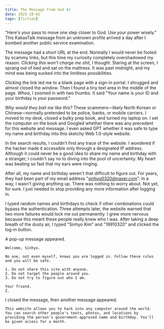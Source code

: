 ```yaml
---
title: The Message from God #1
date: 2025-10-02
tags: [fiction]
---
```


"Here's your pass to move one step closer to God. Use your power wisely." This KakaoTalk message from an unknown profile arrived a day after I bombed another public service examination.

The message had a short URL at the end. Normally I would never be fooled by scammy links, but this time my curiosity completely overshadowed my reason. *Clicking this won't charge me shit*, I thought. Staring at the screen, I sprang out of bed and sat on the mattress. It was past midnight, and my mind was being sucked into the limitless possibilities.

Clicking the link led me to a blank page with a sign-in portal. I shrugged and almost closed the window. Then I found a tiny text area in the middle of the page. *Whoa*, I zoomed in with two thumbs. It said "Your name is your ID and your birthday is your password."

*Why would they bait me like this?* These scammers—likely North Korean or Chinese—normally pretended to be police, banks, or mobile carriers. I moved to my desk, closed a bulky prep book, and turned my laptop on. I set the computer on the book and Googled whether there was any precedent for this website and message. I even asked GPT whether it was safe to type my name and birthday into this sketchy Web 1.0-style website.

In the search results, I couldn't find any trace of the website. I wondered if the hacker made it accessible only through a designated IP address. Although it could never be a good idea to share my name and birthday with a stranger, I couldn't say no to diving into the pool of uncertainty. My heart was beating so fast that my ears were ringing.

After all, my name and birthday weren't that difficult to figure out. For years, they had been part of my email address "sinhyo0320@naver.com". In a way, I wasn't giving anything up. There was nothing to worry about. Not yet, for sure. I just needed to stop providing any more information after logging in.

I typed random names and birthdays to check if other combinations could bypass the authentication. Three attempts later, the website warned that two more failures would lock me out permanently. I grew more nervous because this meant these people really knew who I was. After taking a deep breath of the dusty air, I typed "Sinhyo Kim" and "19910320" and clicked the log-in button.

A pop-up message appeared.

```
Welcome, Sinhyo.

No one, not even myself, knows you are logged in. Follow these rules and you will be safe.

1. Do not share this site with anyone.
2. Do not target the people around you.
3. Do not try to figure out who I am.

Your friend,
Z.
```

I closed the message, then another message appeared.

```
This website allows you to hack into any computer around the world. You can search other people's texts, photos, and locations by providing the person's government-approved name and birthday. You'll be given access for a month.
```
